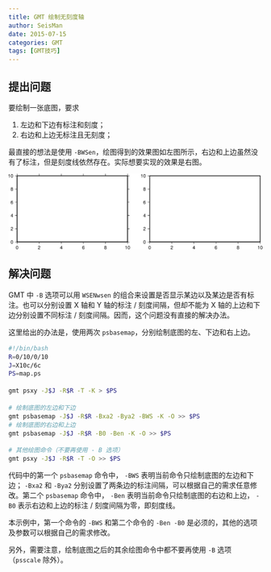 ```yaml
---
title: GMT 绘制无刻度轴
author: SeisMan
date: 2015-07-15
categories: GMT
tags: [GMT技巧]
---
```


## 提出问题

要绘制一张底图，要求

1.  左边和下边有标注和刻度；
2.  右边和上边无标注且无刻度；

最直接的想法是使用 `-BWSen`，绘图得到的效果图如左图所示，右边和上边虽然没有了标注，但是刻度线依然存在。实际想要实现的效果是右图。

![](/images/2015071501.png)

<!--more-->

## 解决问题

GMT 中 `-B` 选项可以用 `WSENwsen` 的组合来设置是否显示某边以及某边是否有标注。也可以分别设置 X 轴和 Y 轴的标注 / 刻度间隔，但却不能为 X 轴的上边和下边分别设置不同标注 / 刻度间隔。因而，这个问题没有直接的解决办法。

这里给出的办法是，使用两次 `psbasemap`，分别绘制底图的左、下边和右上边。

``` bash
#!/bin/bash
R=0/10/0/10
J=X10c/6c
PS=map.ps

gmt psxy -J$J -R$R -T -K > $PS

# 绘制底图的左边和下边
gmt psbasemap -J$J -R$R -Bxa2 -Bya2 -BWS -K -O >> $PS
# 绘制底图的右边和上边
gmt psbasemap -J$J -R$R -B0 -Ben -K -O >> $PS

# 其他绘图命令（不要再使用 - B 选项）
gmt psxy -J$J -R$R -T -O >> $PS
```

代码中的第一个 `psbasemap` 命令中， `-BWS` 表明当前命令只绘制底图的左边和下边； `-Bxa2` 和 `-Bya2` 分别设置了两条边的标注间隔，可以根据自己的需求任意修改。第二个 `psbasemap` 命令中， `-Ben` 表明当前命令只绘制底图的右边和上边， `-B0` 表示右边和上边的标注 / 刻度间隔为零，即刻度线。

本示例中，第一个命令的 `-BWS` 和第二个命令的 `-Ben -B0` 是必须的，其他的选项及参数可以根据自己的需求修改。

另外，需要注意，绘制底图之后的其余绘图命令中都不要再使用 `-B` 选项（`psscale` 除外）。
